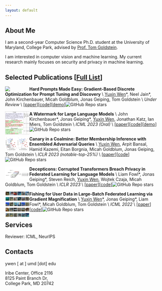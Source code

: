 ```yaml
---
layout: default
---
```


## About Me
I am a second-year Computer Science Ph.D. student at the University of Maryland, College Park, advised by [Prof. Tom Goldstein](https://www.cs.umd.edu/~tomg/). 

I am interested in computer vision and machine learning. My current research mainly focuses on security and privacy in machine learning.

## Selected Publications \[[Full List](https://scholar.google.com/citations?user=oUYfjg0AAAAJ&hl=en)\]

<img align="left" src="assets/img/teaser/pez.png" width="80"/>

__Hard Prompts Made Easy: Gradient-Based Discrete Optimization for Prompt Tuning and Discovery__ \\
<u>Yuxin Wen</u>\*, Neel Jain\*, John Kirchenbauer, Micah Goldblum, Jonas Geiping, Tom Goldstein \\
_Under Review_ \\
\[[paper](https://arxiv.org/abs/2302.03668)\]\[[code](https://github.com/YuxinWenRick/hard-prompts-made-easy)\]\[[demo](https://huggingface.co/spaces/tomg-group-umd/pez-dispenser)\]![GitHub Repo stars](https://img.shields.io/github/stars/YuxinWenRick/hard-prompts-made-easy?style=social)

<img align="left" src="assets/img/teaser/lm_w.png" width="80"/>

__A Watermark for Large Language Models__ \\
John Kirchenbauer\*, Jonas Geiping\*, <u>Yuxin Wen</u>, Jonathan Katz, Ian Miers, Tom Goldstein \\
_ICML 2023 (Oral)_ \\
\[[paper](https://arxiv.org/abs/2301.10226)\]\[[code](https://github.com/jwkirchenbauer/lm-watermarking)\]\[[demo](https://huggingface.co/spaces/tomg-group-umd/lm-watermarking)\]![GitHub Repo stars](https://img.shields.io/github/stars/jwkirchenbauer/lm-watermarking?style=social)

<!-- __Styx: Adaptive Poisoning Attacks against Byzantine-Robust Defenses in Federated Learning__ \\
<u>Yuxin Wen</u>\*, Jonas Geiping\*, Micah Goldblum, Tom Goldstein \\
_ICASSP 2023_ -->

<img align="left" src="assets/img/teaser/canary.png" width="80"/>

__Canary in a Coalmine: Better Membership Inference with Ensembled Adversarial Queries__ \\
<u>Yuxin Wen</u>, Arpit Bansal, Hamid Kazemi, Eitan Borgnia, Micah Goldblum, Jonas Geiping, Tom Goldstein \\
_ICLR 2023 (notable-top-25%)_ \\
\[[paper](https://arxiv.org/abs/2210.10750)\]\[[code](https://github.com/YuxinWenRick/canary-in-a-coalmine)\]![GitHub Repo stars](https://img.shields.io/github/stars/YuxinWenRick/canary-in-a-coalmine?style=social)

<img align="left" src="assets/img/teaser/decepticon.png" width="80"/>

__Decepticons: Corrupted Transformers Breach Privacy in Federated Learning for Language Models__ \\
Liam Fowl\*, Jonas Geiping\*, Steven Reich, <u>Yuxin Wen</u>, Wojtek Czaja, Micah Goldblum, Tom Goldstein \\
_ICLR 2023_ \\
\[[paper](https://arxiv.org/abs/2201.12675)\]\[[code](https://github.com/JonasGeiping/breaching)\]![GitHub Repo stars](https://img.shields.io/github/stars/JonasGeiping/breaching?style=social)

<!-- __Thinking Two Moves Ahead: Anticipating Other Users Improves Backdoor Attacks in Federated Learning__ \\
<u>Yuxin Wen</u>\*, Jonas Geiping*, Liam Fowl, Hossein Souri, Rama Chellappa, Micah Goldblum, Tom Goldstein \\
_AdvML Frontiers Workshop, ICML 2022_ \\
\[[paper](https://arxiv.org/abs/2210.09305)\]\[[code](https://github.com/YuxinWenRick/thinking-two-moves-ahead)\] -->

<img align="left" src="assets/img/teaser/fishing.png" width="80"/>

__Fishing for User Data in Large-Batch Federated Learning via Gradient Magnification__ \\
<u>Yuxin Wen</u>\*, Jonas Geiping\*, Liam Fowl\*, Micah Goldblum, Tom Goldstein \\
_ICML 2022_ \\
\[[paper](https://arxiv.org/abs/2202.00580)\]\[[code](https://github.com/JonasGeiping/breaching)\]![GitHub Repo stars](https://img.shields.io/github/stars/JonasGeiping/breaching?style=social)

## Services
Reviewer: ICML, NeurIPS

## Contacts
ywen [ at ] umd [dot] edu

Iribe Center, Office 2116  
8125 Paint Branch Dr,  
College Park, MD 20742

<!-- ![visitors](https://visitor-badge.glitch.me/badge?page_id=yuxinwenrick-personal-page) -->
<!-- <script type="text/javascript" id="clstr_globe" src="//clustrmaps.com/globe.js?d=RR5TRT2xrP_T80ygquSOWeR81AQQQHY-1g6Bfooe_ks"></script> -->